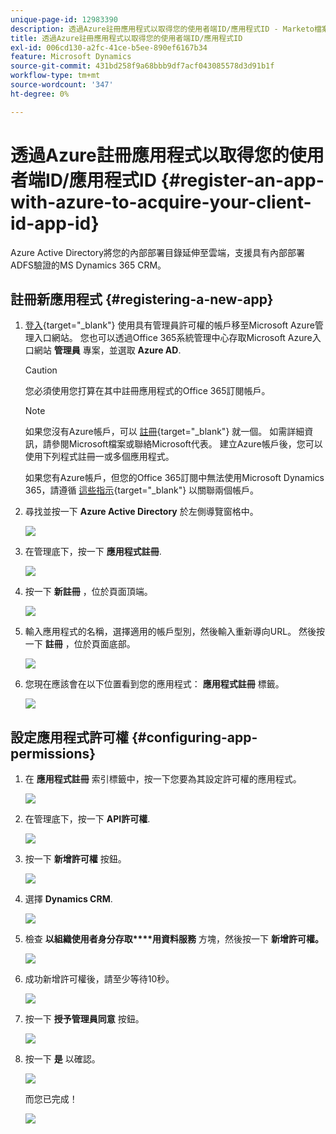 ```yaml
---
unique-page-id: 12983390
description: 透過Azure註冊應用程式以取得您的使用者端ID/應用程式ID - Marketo檔案 — 產品檔案
title: 透過Azure註冊應用程式以取得您的使用者端ID/應用程式ID
exl-id: 006cd130-a2fc-41ce-b5ee-890ef6167b34
feature: Microsoft Dynamics
source-git-commit: 431bd258f9a68bbb9df7acf043085578d3d91b1f
workflow-type: tm+mt
source-wordcount: '347'
ht-degree: 0%

---
```


# 透過Azure註冊應用程式以取得您的使用者端ID/應用程式ID {#register-an-app-with-azure-to-acquire-your-client-id-app-id}

Azure Active Directory將您的內部部署目錄延伸至雲端，支援具有內部部署ADFS驗證的MS Dynamics 365 CRM。

## 註冊新應用程式 {#registering-a-new-app}

1. [登入](https://login.microsoftonline.com/){target="_blank"} 使用具有管理員許可權的帳戶移至Microsoft Azure管理入口網站。 您也可以透過Office 365系統管理中心存取Microsoft Azure入口網站 **管理員** 專案，並選取 **Azure AD**.

   >[!CAUTION]
   >
   >您必須使用您打算在其中註冊應用程式的Office 365訂閱帳戶。

   >[!NOTE]
   >
   >如果您沒有Azure帳戶，可以 [註冊](https://azure.microsoft.com/en-us/free/){target="_blank"} 就一個。 如需詳細資訊，請參閱Microsoft檔案或聯絡Microsoft代表。 建立Azure帳戶後，您可以使用下列程式註冊一或多個應用程式。
   >
   >
   >如果您有Azure帳戶，但您的Office 365訂閱中無法使用Microsoft Dynamics 365，請遵循 [這些指示](https://msdn.microsoft.com/office/office365/howto/setup-development-environment#bk_CreateAzureSubscription){target="_blank"} 以關聯兩個帳戶。

1. 尋找並按一下 **Azure Active Directory** 於左側導覽窗格中。

   ![](assets/two.png)

1. 在管理底下，按一下 **應用程式註冊**.

   ![](assets/three.png)

1. 按一下 **新註冊** ，位於頁面頂端。

   ![](assets/four.png)

1. 輸入應用程式的名稱，選擇適用的帳戶型別，然後輸入重新導向URL。 然後按一下 **註冊** ，位於頁面底部。

   ![](assets/five.png)

1. 您現在應該會在以下位置看到您的應用程式： **應用程式註冊** 標籤。

   ![](assets/six.png)

## 設定應用程式許可權 {#configuring-app-permissions}

1. 在 **應用程式註冊** 索引標籤中，按一下您要為其設定許可權的應用程式。

   ![](assets/seven.png)

1. 在管理底下，按一下 **API許可權**.

   ![](assets/eight.png)

1. 按一下 **新增許可權** 按鈕。

   ![](assets/nine.png)

1. 選擇 **Dynamics CRM**.

   ![](assets/ten.png)

1. 檢查 **以組織使用者身分存取****用資料服務** 方塊，然後按一下 **新增許可權。**

   ![](assets/eleven.png)

1. 成功新增許可權後，請至少等待10秒。

   ![](assets/twelve.png)

1. 按一下 **授予管理員同意** 按鈕。

   ![](assets/thirteen.png)

1. 按一下 **是** 以確認。

   ![](assets/fourteen.png)

   而您已完成！

   ![](assets/fifteen.png)

